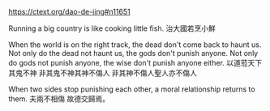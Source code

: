 https://ctext.org/dao-de-jing#n11651

Running a big country
is like cooking little fish.
治大國若烹小鮮

When the world is on the right track,
the dead don't come back to haunt us.
Not only do the dead not haunt us,
the gods don't punish anyone.
Not only do gods not punish anyone,
the wise don't punish anyone either.
以道蒞天下其鬼不神
非其鬼不神其神不傷人
非其神不傷人聖人亦不傷人

When two sides stop punishing each other,
a moral relationship returns to them.
夫兩不相傷
故德交歸焉。
